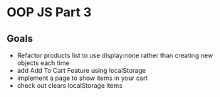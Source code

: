 # OOP JS Part 3

## Goals
- Refactor products list to use display:none rather than creating new objects each time
- add Add To Cart Feature using localStorage
- implement a page to show items in your cart
- check out clears localStorage items